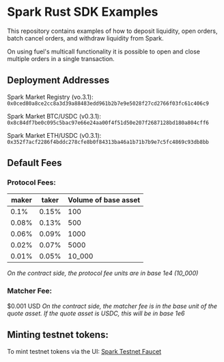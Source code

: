 # Spark Rust SDK Examples

This repository contains examples of how to deposit liquidity, open orders, batch cancel orders, and withdraw liquidity from Spark. 

On using fuel's multicall functionality it is possible to open and close multiple orders in a single transaction.



## Deployment Addresses

Spark Market Registry (vo.3.1): `0x0ced80a8ce2cc8a3d39a88483edd961b2b7e9e5028f27cd2766f03fc61c406c9`

Spark Market BTC/USDC (v0.3.1): `0x8c84df7be0c095c5bac97e66e24aa00f4f51d50e207f2687128bd180a804cff6`

Spark Market ETH/USDC (v0.3.1): `0x352f7acf2286f4bddc278cfe8b0f84313ba46a1b71b7b9e7c5fc4869c93db8bb`

## Default Fees

### Protocol Fees:
| maker | taker | Volume of base asset |
| --- | --- | --- |
| 0.1% | 0.15% | 100 |
| 0.08% | 0.13% | 500 |
| 0.06% | 0.09% | 1000 |
| 0.02% | 0.07% | 5000 |
| 0.01% | 0.05% | 10_000 |

*On the contract side, the protocol fee units are in base 1e4 (10_000)*

### Matcher Fee: 
$0.001 USD
*On the contract side, the matcher fee is in the base unit of the quote asset. If the quote asset is USDC, this will be in base 1e6*



## Minting testnet tokens:

To mint testnet tokens via the UI: [Spark Testnet Faucet](https://app.sprk.fi/#/faucet)
